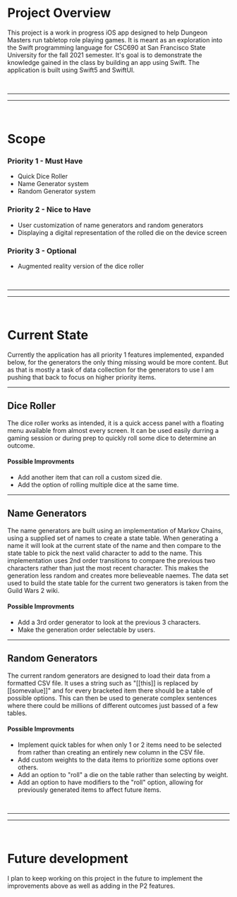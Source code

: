 # Project Overview
This project is a work in progress iOS app designed to help Dungeon Masters run tabletop role playing games. It is meant as an exploration into the Swift programming language for CSC690 at San Francisco State University for the fall 2021 semester. It's goal is to demonstrate the knowledge gained in the class by building an app using Swift. The application is built using Swift5 and SwiftUI.

<br>

---
---

<br>

# Scope 

### Priority 1 - Must Have
 
- Quick Dice Roller
- Name Generator system
- Random Generator system

### Priority 2 - Nice to Have

- User customization of name generators and random generators
- Displaying a digital representation of the rolled die on the device screen

### Priority 3 - Optional

- Augmented reality version of the dice roller

<br>

---
---

<br>

# Current State
Currently the application has all priority 1 features implemented, expanded below, for the generators the only thing missing would be more content. But as that is mostly a task of data collection for the generators to use I am pushing that back to focus on higher priority items. 

---

## Dice Roller
The dice roller works as intended, it is a quick access panel with a floating menu available from almost every screen. It can be used easily durring a gaming session or during prep to quickly roll some dice to determine an outcome.

#### Possible Improvments

- Add another item that can roll a custom sized die. 
- Add the option of rolling multiple dice at the same time.

--- 

## Name Generators
The name generators are built using an implementation of Markov Chains, using a supplied set of names to create a state table. When generating a name it will look at the current state of the name and then compare to the state table to pick the next valid character to add to the name. This implementation uses 2nd order transitions to compare the previous two characters rather than just the most recent character. This makes the generation less random and creates more believeable naemes. The data set used to build the state table for the current two generators is taken from the Guild Wars 2 wiki.

#### Possible Improvments

- Add a 3rd order generator to look at the previous 3 characters.
- Make the generation order selectable by users.

--- 

## Random Generators
The current random generators are designed to load their data from a formatted CSV file. It uses a string such as "[[this]] is replaced by [[somevalue]]" and for every bracketed item there should be a table of possible options. This can then be used to generate complex sentences where there could be millions of different outcomes just bassed of a few tables.

#### Possible Improvments

- Implement quick tables for when only 1 or 2 items need to be selected from rather than creating an entirely new column in the CSV file.
- Add custom weights to the data items to prioritize some options over others.
- Add an option to "roll" a die on the table rather than selecting by weight.
- Add an option to have modifiers to the "roll" option, allowing for previously generated items to affect future items.

<br>

--- 
--- 
 
<br>

# Future development
I plan to keep working on this project in the future to implement the improvements above as well as adding in the P2 features.